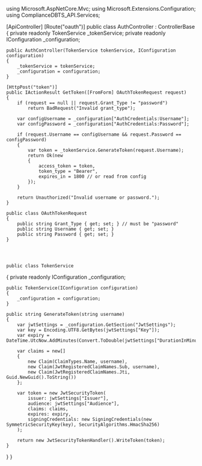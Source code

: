 using Microsoft.AspNetCore.Mvc;
using Microsoft.Extensions.Configuration;
using ComplianceDBTS_API.Services;

[ApiController]
[Route("oauth")]
public class AuthController : ControllerBase
{
    private readonly TokenService _tokenService;
    private readonly IConfiguration _configuration;

    public AuthController(TokenService tokenService, IConfiguration configuration)
    {
        _tokenService = tokenService;
        _configuration = configuration;
    }

    [HttpPost("token")]
    public IActionResult GetToken([FromForm] OAuthTokenRequest request)
    {
        if (request == null || request.Grant_Type != "password")
            return BadRequest("Invalid grant_type");

        var configUsername = _configuration["AuthCredentials:Username"];
        var configPassword = _configuration["AuthCredentials:Password"];

        if (request.Username == configUsername && request.Password == configPassword)
        {
            var token = _tokenService.GenerateToken(request.Username);
            return Ok(new
            {
                access_token = token,
                token_type = "Bearer",
                expires_in = 1800 // or read from config
            });
        }

        return Unauthorized("Invalid username or password.");
    }

    public class OAuthTokenRequest
    {
        public string Grant_Type { get; set; } // must be "password"
        public string Username { get; set; }
        public string Password { get; set; }
    }




    public class TokenService
{
    private readonly IConfiguration _configuration;

    public TokenService(IConfiguration configuration)
    {
        _configuration = configuration;
    }

    public string GenerateToken(string username)
    {
        var jwtSettings = _configuration.GetSection("JwtSettings");
        var key = Encoding.UTF8.GetBytes(jwtSettings["Key"]);
        var expiry = DateTime.UtcNow.AddMinutes(Convert.ToDouble(jwtSettings["DurationInMinutes"]));

        var claims = new[]
        {
            new Claim(ClaimTypes.Name, username),
            new Claim(JwtRegisteredClaimNames.Sub, username),
            new Claim(JwtRegisteredClaimNames.Jti, Guid.NewGuid().ToString())
        };

        var token = new JwtSecurityToken(
            issuer: jwtSettings["Issuer"],
            audience: jwtSettings["Audience"],
            claims: claims,
            expires: expiry,
            signingCredentials: new SigningCredentials(new SymmetricSecurityKey(key), SecurityAlgorithms.HmacSha256)
        );

        return new JwtSecurityTokenHandler().WriteToken(token);
    }
}
}
